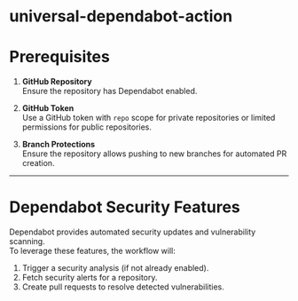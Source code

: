 # universal-dependabot-action
# Prerequisites

1. **GitHub Repository**  
   Ensure the repository has Dependabot enabled.

2. **GitHub Token**  
   Use a GitHub token with `repo` scope for private repositories or limited permissions for public repositories.

3. **Branch Protections**  
   Ensure the repository allows pushing to new branches for automated PR creation.

---

# Dependabot Security Features

Dependabot provides automated security updates and vulnerability scanning.  
To leverage these features, the workflow will:

1. Trigger a security analysis (if not already enabled).  
2. Fetch security alerts for a repository.  
3. Create pull requests to resolve detected vulnerabilities.